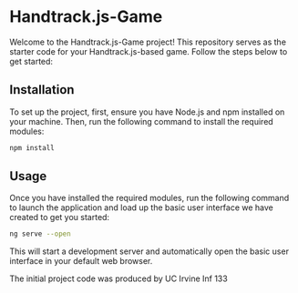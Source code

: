 # Handtrack.js-Game


Welcome to the Handtrack.js-Game project! This repository serves as the starter code for your Handtrack.js-based game. Follow the steps below to get started:


## Installation


To set up the project, first, ensure you have Node.js and npm installed on your machine. Then, run the following command to install the required modules:


```bash
npm install
```


## Usage

Once you have installed the required modules, run the following command to launch the application and load up the basic user interface we have created to get you started:


```bash
ng serve --open
```

This will start a development server and automatically open the basic user interface in your default web browser.

The initial project code was produced by UC Irvine Inf 133
